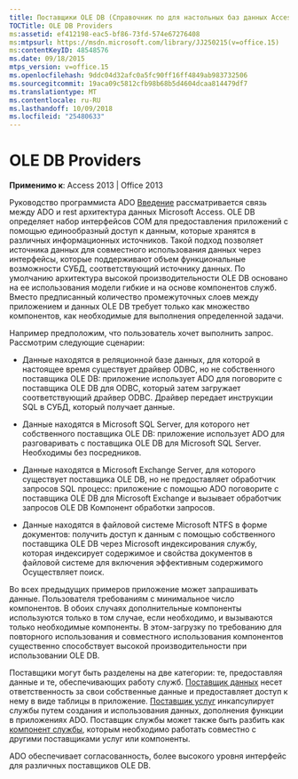 ```yaml
---
title: Поставщики OLE DB (Справочник по для настольных баз данных Access)
TOCTitle: OLE DB Providers
ms:assetid: ef412198-eac5-bf86-73fd-574e67276408
ms:mtpsurl: https://msdn.microsoft.com/library/JJ250215(v=office.15)
ms:contentKeyID: 48548576
ms.date: 09/18/2015
mtps_version: v=office.15
ms.openlocfilehash: 9ddc04d32afc0a5fc90ff16ff4849ab983732506
ms.sourcegitcommit: 19aca09c5812cfb98b68b5d4604dcaa814479df7
ms.translationtype: MT
ms.contentlocale: ru-RU
ms.lasthandoff: 10/09/2018
ms.locfileid: "25480633"
---
```

# <a name="ole-db-providers"></a>OLE DB Providers


**Применимо к**: Access 2013 | Office 2013

Руководство программиста ADO [Введение](introduction-to-ado-programming.md) рассматривается связь между ADO и rest архитектура данных Microsoft Access. OLE DB определяет набор интерфейсов COM для предоставления приложений с помощью единообразный доступ к данным, которые хранятся в различных информационных источников. Такой подход позволяет источника данных для совместного использования данных через интерфейсы, которые поддерживают объем функциональные возможности СУБД, соответствующий источнику данных. По умолчанию архитектура высокой производительности OLE DB основано на ее использования модели гибкие и на основе компонентов служб. Вместо предписанный количество промежуточных слоев между приложением и данных OLE DB требует только как множество компонентов, как необходимые для выполнения определенной задачи.

Например предположим, что пользователь хочет выполнить запрос. Рассмотрим следующие сценарии:

  - Данные находятся в реляционной базе данных, для которой в настоящее время существует драйвер ODBC, но не собственного поставщика OLE DB: приложение использует ADO для поговорите с поставщика OLE DB для ODBC, который затем загружает соответствующий драйвер ODBC. Драйвер передает инструкции SQL в СУБД, который получает данные.

  - Данные находятся в Microsoft SQL Server, для которого нет собственного поставщика OLE DB: приложение использует ADO для разговаривать с поставщика OLE DB для Microsoft SQL Server. Необходимы без посредников.

  - Данные находятся в Microsoft Exchange Server, для которого существует поставщика OLE DB, но не предоставляет обработчик запросов SQL процесс: приложение с помощью ADO поговорите с поставщика OLE DB для Microsoft Exchange и вызывает обработчик запросов OLE DB Компонент обработки запросов.

  - Данные находятся в файловой системе Microsoft NTFS в форме документов: получить доступ к данным с помощью собственного поставщика OLE DB через Microsoft индексирования службу, которая индексирует содержимое и свойства документов в файловой системе для включения эффективным содержимого Осуществляет поиск.

Во всех предыдущих примеров приложение может запрашивать данные. Пользователя требованиям с минимальное число компонентов. В обоих случаях дополнительные компоненты используются только в том случае, если необходимо, и вызываются только необходимые компоненты. В этом-загрузку по требованию для повторного использования и совместного использования компонентов существенно способствует высокой производительности при использовании OLE DB.

Поставщики могут быть разделены на две категории: те, предоставляя данные и те, обеспечивающих работу служб. [Поставщик данных](data-providers.md) несет ответственность за свои собственные данные и предоставляет доступ к нему в виде таблицы в приложение. [Поставщик услуг](service-providers-and-components.md) инкапсулирует службы путем создания и использования данных, дополнения функции в приложениях ADO. Поставщик службы может также быть разбить как [компонент службы](service-providers-and-components.md), которым необходимо работать совместно с другими поставщиками услуг или компоненты.

ADO обеспечивает согласованность, более высокого уровня интерфейс для различных поставщиков OLE DB.

